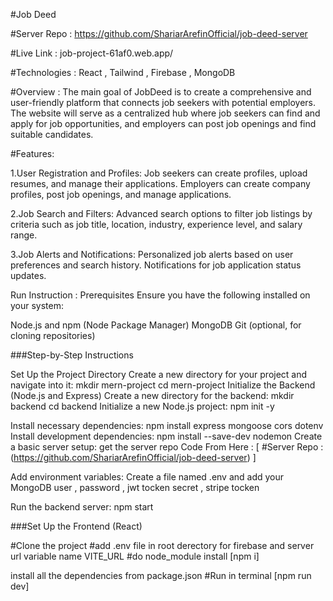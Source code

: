 #Job Deed

#Server Repo :
https://github.com/ShariarArefinOfficial/job-deed-server

#Live Link : job-project-61af0.web.app/

#Technologies : React , Tailwind , Firebase , MongoDB 

#Overview : The main goal of JobDeed is to create a comprehensive and user-friendly platform that connects job seekers with potential employers. The website will serve as a centralized hub where job seekers can find and apply for job opportunities, and employers can post job openings and find suitable candidates.


#Features:

1.User Registration and Profiles:
Job seekers can create profiles, upload resumes, and manage their applications.
Employers can create company profiles, post job openings, and manage applications.

2.Job Search and Filters:
Advanced search options to filter job listings by criteria such as job title, location, industry, experience level, and salary range.

3.Job Alerts and Notifications:
Personalized job alerts based on user preferences and search history.
Notifications for job application status updates.

Run Instruction : Prerequisites Ensure you have the following installed on your system:

Node.js and npm (Node Package Manager) MongoDB Git (optional, for cloning repositories)

###Step-by-Step Instructions

Set Up the Project Directory Create a new directory for your project and navigate into it: mkdir mern-project cd mern-project
Initialize the Backend (Node.js and Express) Create a new directory for the backend: mkdir backend cd backend
Initialize a new Node.js project: npm init -y

Install necessary dependencies: npm install express mongoose cors dotenv Install development dependencies: npm install --save-dev nodemon Create a basic server setup: get the server repo Code From Here : [ #Server Repo : (https://github.com/ShariarArefinOfficial/job-deed-server) ]

Add environment variables: Create a file named .env and add your MongoDB user , password , jwt tocken secret , stripe tocken

Run the backend server: npm start

###Set Up the Frontend (React)
<br>

#Clone the project #add .env file in root derectory for firebase and server url variable name VITE_URL #do node_module install [npm i]

install all the dependencies from package.json
#Run in terminal [npm run dev]

